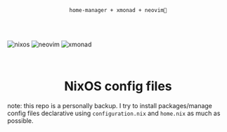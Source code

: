 <br>
<br>
<p align="center"><code>home-manager + xmonad + neovim💛</code></p>
<br>
<br>

![nixos](https://img.shields.io/static/v1?style=for-the-badge&logo=nixos&label=%E2%A0%80&message=nixos&labelColor=azure&color=cornflowerblue)
![neovim](https://img.shields.io/static/v1?style=for-the-badge&logo=neovim&label=%E2%A0%80&message=neovim&labelColor=blue&color=green)
![xmonad](https://img.shields.io/static/v1?style=for-the-badge&logo=haskell&label=%E2%A0%80&message=xmonad&labelColor=blueviolet&color=black)

<br>
<h1 align="center">NixOS config files</h1>

note: this repo is a personally backup.
I try to install packages/manage config files declarative using <code>configuration.nix</code> and <code>home.nix</code> as much as possible.
